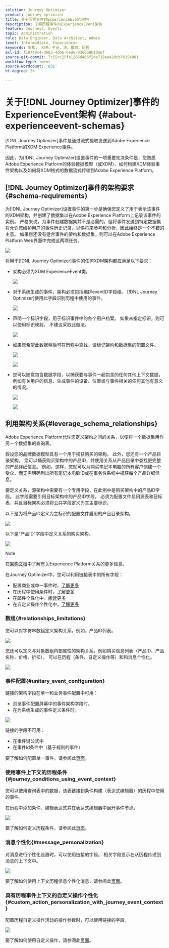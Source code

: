 ```yaml
---
solution: Journey Optimizer
product: journey optimizer
title: 关于历程事件的ExperienceEvent架构
description: 了解历程事件的ExperienceEvent架构
feature: Journeys, Events
topic: Administration
role: Data Engineer, Data Architect, Admin
level: Intermediate, Experienced
keywords: 架构， XDM，平台，流，摄取，历程
exl-id: f19749c4-d683-4db6-bede-9360b9610eef
source-git-commit: 7c55cc25fe1286d466f2de719aa42dcb76154881
workflow-type: tm+mt
source-wordcount: '831'
ht-degree: 2%

---
```


# 关于[!DNL Journey Optimizer]事件的ExperienceEvent架构 {#about-experienceevent-schemas}

[!DNL Journey Optimizer]事件是通过流式摄取发送到Adobe Experience Platform的XDM Experience事件。

因此，为[!DNL Journey Optimizer]设置事件的一项重要先决条件是，您熟悉Adobe Experience Platform的体验数据模型（或XDM）、如何构建XDM体验事件架构以及如何将XDM格式的数据流式传输到Adobe Experience Platform。

## [!DNL Journey Optimizer]事件的架构要求  {#schema-requirements}

为[!DNL Journey Optimizer]设置事件的第一步是确保您定义了用于表示该事件的XDM架构，并创建了数据集以在Adobe Experience Platform上记录该事件的实例。 严格来说，为事件创建数据集并不是必需的，但将事件发送到特定数据集将允许您维护用户的事件历史记录，以供将来参考和分析，因此始终是一个不错的主意。 如果您还没有适合事件的架构和数据集，则可以在Adobe Experience Platform Web界面中完成这两项任务。

![](assets/schema1.png)

将用于[!DNL Journey Optimizer]事件的任何XDM架构都应满足以下要求：

* 架构必须为XDM ExperienceEvent类。

  ![](assets/schema2.png)

* 对于系统生成的事件，架构必须包括编排eventID字段组。 [!DNL Journey Optimizer]使用此字段识别历程中使用的事件。

  ![](assets/schema3.png)

* 声明一个标识字段，用于标识事件中的各个用户档案。 如果未指定标识，则可以使用标识映射。 不建议采取此做法。

  ![](assets/schema4.png)

* 如果您希望此数据稍后可在历程中查找，请标记架构和数据集的配置文件。

  ![](assets/schema5.png)

  ![](assets/schema6.png)

* 您可以随意包含数据字段，以捕获要与事件一起包含的任何其他上下文数据，例如有关用户的信息、生成事件的设备、位置或与事件相关的任何其他有意义的情况。

  ![](assets/schema7.png)

  ![](assets/schema8.png)

## 利用架构关系{#leverage_schema_relationships}

Adobe Experience Platform允许您定义架构之间的关系，以便将一个数据集用作另一个数据集的查询表。

假设您的品牌数据模型具有一个用于捕获购买的架构。 此外，您还有一个产品目录架构。 您可以捕获购买架构中的产品ID，并使用关系从产品目录中查找更完整的产品详细信息。 例如，这样，您就可以为购买笔记本电脑的所有客户创建一个受众，而无需明确列出所有笔记本电脑ID或在事务性系统中捕获每个产品详细信息。

要定义关系，源架构中需要有一个专用字段，在此例中是购买架构中的产品ID字段。 此字段需要引用目标架构中的产品ID字段。 必须为配置文件启用源表和目标表，并且目标架构必须将公共字段定义为其主要标识。

以下是为将产品ID定义为主标识的配置文件启用的产品目录架构。

![](assets/schema9.png)

以下是“产品ID”字段中定义关系的购买架构。

![](assets/schema10.png)

>[!NOTE]
>
>在[架构文档](https://experienceleague.adobe.com/docs/platform-learn/tutorials/schemas/configure-relationships-between-schemas.html?lang=zh-CN)中了解有关Experience Platform关系的更多信息。

在Journey Optimizer中，您可以利用链接表中的所有字段：

* 配置商业或单一事件时，[了解更多](../event/experience-event-schema.md#unitary_event_configuration)
* 在历程中使用条件时，[了解更多](../event/experience-event-schema.md#journey_conditions_using_event_context)
* 在邮件个性化中，[阅读更多](../event/experience-event-schema.md#message_personalization)
* 在自定义操作个性化中，[了解更多](../event/experience-event-schema.md#custom_action_personalization_with_journey_event_context)

### 数组{#relationships_limitations}

您可以对字符串数组定义架构关系，例如，产品ID列表。

![](assets/schema15.png)

您还可以定义与对象数组内部属性的架构关系，例如购买信息列表（产品ID、产品名称、价格、折扣）。 可以在历程（条件、自定义操作等）和和消息个性化。

![](assets/schema16.png)

### 事件配置{#unitary_event_configuration}

链接的架构字段在单一和业务事件配置中可用：

* 浏览事件配置屏幕中的事件架构字段时。
* 在为系统生成的事件定义条件时。

![](assets/schema11.png)

链接的字段不可用：

* 在事件键公式中
* 在事件id条件中（基于规则的事件）

要了解如何配置单一事件，请参阅此[页面](../event/about-creating.md)。

### 使用事件上下文的历程条件{#journey_conditions_using_event_context}

您可以使用查询表中的数据，该表链接到条件构建（表达式编辑器）的历程中使用的事件。

在历程中添加条件、编辑表达式并在表达式编辑器中展开事件节点。

![](assets/schema12.png)

要了解如何定义历程条件，请参阅此[页面](../building-journeys/condition-activity.md)。

### 消息个性化{#message_personalization}

对消息进行个性化设置时，可以使用链接的字段。 相关字段显示在从历程传递到消息的上下文中。

![](assets/schema14.png)

要了解如何使用上下文历程信息个性化消息，请参阅此[页面](../personalization/personalization-use-case.md)。

### 具有历程事件上下文的自定义操作个性化{#custom_action_personalization_with_journey_event_context}

配置历程自定义操作活动的操作参数时，可以使用链接的字段。

![](assets/schema13.png)

要了解如何使用自定义操作，请参阅此[页面](../building-journeys/using-custom-actions.md)。
